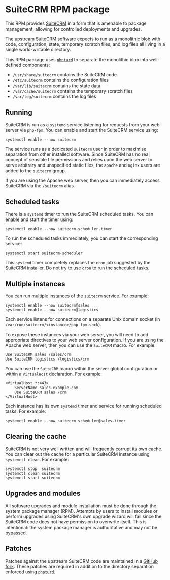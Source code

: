 SuiteCRM RPM package
====================

This RPM provides [SuiteCRM][suitecrm] in a form that is amenable to
package management, allowing for controlled deployments and upgrades.

The upstream SuiteCRM software expects to run as a monolithic blob
with code, configuration, state, temporary scratch files, and log
files all living in a single world-writable directory.

This RPM package uses [`phpturd`][phpturd] to separate the monolithic
blob into well-defined components:

- `/usr/share/suitecrm` contains the SuiteCRM code
- `/etc/suitecrm` contains the configuration files
- `/var/lib/suitecrm` contains the state data
- `/var/cache/suitecrm` contains the temporary scratch files
- `/var/log/suitecrm` contains the log files

Running
-------

SuiteCRM is run as a `systemd` service listening for requests from
your web server via `php-fpm`.  You can enable and start the SuiteCRM
service using:

    systemctl enable --now suitecrm

The service runs as a dedicated `suitecrm` user in order to maximise
separation from other installed software.  Since SuiteCRM has no real
concept of sensible file permissions and relies upon the web server to
serve arbitrary and unspecified static files, the `apache` and `nginx`
users are added to the `suitecrm` group.

If you are using the Apache web server, then you can immediately
access SuiteCRM via the `/suitecrm` alias.

Scheduled tasks
---------------

There is a `systemd` timer to run the SuiteCRM scheduled tasks.  You
can enable and start the timer using:

    systemctl enable --now suitecrm-scheduler.timer

To run the scheduled tasks immediately, you can start the
corresponding service:

    systemctl start suitecrm-scheduler

This `systemd` timer completely replaces the `cron` job suggested by
the SuiteCRM installer.  Do not try to use `cron` to run the scheduled
tasks.

Multiple instances
------------------

You can run multiple instances of the `suitecrm` service.  For example:

    systemctl enable --now suitecrm@sales
    systemctl enable --now suitecrm@logistics

Each service listens for connections on a separate Unix domain socket
(in `/var/run/suitecrm/<instance>/php-fpm.sock`).

To expose these instances via your web server, you will need to add
appropriate directives to your web server configuration.  If you are
using the Apache web server, then you can use the `SuiteCRM` macro.
For example:

    Use SuiteCRM sales /sales/crm
    Use SuiteCRM logistics /logistics/crm

You can use the `SuiteCRM` macro within the server global
configuration or within a `VirtualHost` declaration.  For example:

    <VirtualHost *:443>
	    ServerName sales.example.com
        Use SuiteCRM sales /crm
	</VirtualHost>

Each instance has its own `systemd` timer and service for running
scheduled tasks.  For example:

    systemctl enable --now suitecrm-scheduler@sales.timer

Clearing the cache
------------------

SuiteCRM is not very well written and will frequently corrupt its own
cache.  You can clear out the cache for a particular SuiteCRM instance
using `systemctl clean`.  For example:

    systemctl stop  suitecrm
    systemctl clean suitecrm
	systemctl start suitecrm

Upgrades and modules
--------------------

All software upgrades and module installation must be done through the
system package manager (RPM).  Attempts by users to install modules or
perform upgrades using SuiteCRM's own upgrade wizard will fail since
the SuiteCRM code does not have permission to overwrite itself.  This
is intentional: the system package manager is authoritative and may
not be bypassed.

Patches
-------

Patches against the upstream SuiteCRM code are maintained in a [GitHub
fork][fork].  These patches are required in addition to the directory
separation enforced using [`phpturd`][phpturd].


[suitecrm]: https://suitecrm.com
[phpturd]: https://github.com/unipartdigital/phpturd
[fork]: https://github.com/unipartdigital/SuiteCRM/tree/rpm
